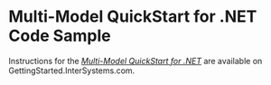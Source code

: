 # Multi-Model QuickStart for .NET Code Sample

Instructions for the *[Multi-Model QuickStart for .NET](https://gettingstarted.intersystems.com/multimodel-overview/multimodel-quickstart/#tryitdotnet)* are available on GettingStarted.InterSystems.com.